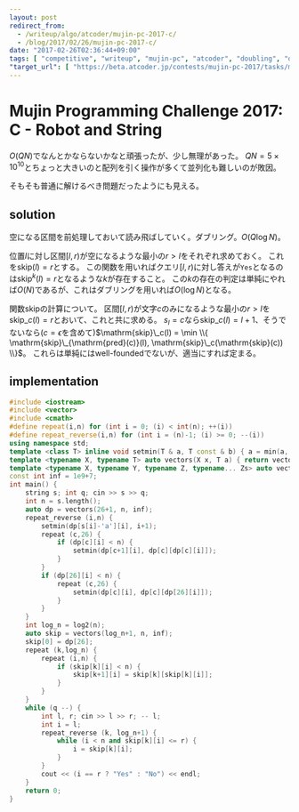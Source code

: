 ```yaml
---
layout: post
redirect_from:
  - /writeup/algo/atcoder/mujin-pc-2017-c/
  - /blog/2017/02/26/mujin-pc-2017-c/
date: "2017-02-26T02:36:44+09:00"
tags: [ "competitive", "writeup", "mujin-pc", "atcoder", "doubling", "dp" ]
"target_url": [ "https://beta.atcoder.jp/contests/mujin-pc-2017/tasks/mujin_pc_2017_c" ]
---
```


# Mujin Programming Challenge 2017: C - Robot and String

$O(QN)$でなんとかならないかなと頑張ったが、少し無理があった。
$QN = 5 \times 10^{10}$とちょっと大きいのと配列を引く操作が多くて並列化も難しいのが敗因。

そもそも普通に解けるべき問題だったようにも見える。

## solution

空になる区間を前処理しておいて読み飛ばしていく。ダブリング。$O(Q \log N)$。

位置$l$に対し区間$[l,r)$が空になるような最小の$r \gt l$をそれぞれ求めておく。
これを$\mathrm{skip}(l) = r$とする。
この関数を用いればクエリ$[l,r)$に対し答えが`Yes`となるのは$\mathrm{skip}^k(l) = r$となるような$k$が存在すること。
この$k$の存在の判定は単純にやれば$O(N)$であるが、これはダブリングを用いれば$O(\log N)$となる。

関数$\mathrm{skip}$の計算について。
区間$[l,r)$が文字$c$のみになるような最小の$r \gt l$を$\mathrm{skip}\_c(l) = r$とおいて、これと共に求める。
$s_l = c$なら$\mathrm{skip}\_c(l) = l+1$、そうでないなら($c = \epsilon$を含めて)$\mathrm{skip}\_c(l) = \min \\{ \mathrm{skip}\_{\mathrm{pred}(c)}(l), \mathrm{skip}\_c(\mathrm{skip}(c)) \\}$。
これらは単純にはwell-foundedでないが、適当にすれば定まる。


## implementation

``` c++
#include <iostream>
#include <vector>
#include <cmath>
#define repeat(i,n) for (int i = 0; (i) < int(n); ++(i))
#define repeat_reverse(i,n) for (int i = (n)-1; (i) >= 0; --(i))
using namespace std;
template <class T> inline void setmin(T & a, T const & b) { a = min(a, b); }
template <typename X, typename T> auto vectors(X x, T a) { return vector<T>(x, a); }
template <typename X, typename Y, typename Z, typename... Zs> auto vectors(X x, Y y, Z z, Zs... zs) { auto cont = vectors(y, z, zs...); return vector<decltype(cont)>(x, cont); }
const int inf = 1e9+7;
int main() {
    string s; int q; cin >> s >> q;
    int n = s.length();
    auto dp = vectors(26+1, n, inf);
    repeat_reverse (i,n) {
        setmin(dp[s[i]-'a'][i], i+1);
        repeat (c,26) {
            if (dp[c][i] < n) {
                setmin(dp[c+1][i], dp[c][dp[c][i]]);
            }
        }
        if (dp[26][i] < n) {
            repeat (c,26) {
                setmin(dp[c][i], dp[c][dp[26][i]]);
            }
        }
    }
    int log_n = log2(n);
    auto skip = vectors(log_n+1, n, inf);
    skip[0] = dp[26];
    repeat (k,log_n) {
        repeat (i,n) {
            if (skip[k][i] < n) {
                skip[k+1][i] = skip[k][skip[k][i]];
            }
        }
    }
    while (q --) {
        int l, r; cin >> l >> r; -- l;
        int i = l;
        repeat_reverse (k, log_n+1) {
            while (i < n and skip[k][i] <= r) {
                i = skip[k][i];
            }
        }
        cout << (i == r ? "Yes" : "No") << endl;
    }
    return 0;
}
```
